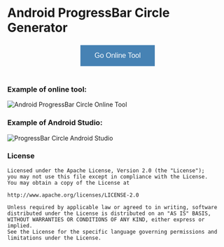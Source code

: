 Android ProgressBar Circle Generator
===========

<center><a href="https://hknsoft.github.io/android-progress-bar-circle-generator/"><button style="background-color: #4682B4;border: none;color: white;padding:15px 32px;
text-align: center;text-decoration: none;display: inline-block;font-size: 16px;margin: 4px 2px;cursor: pointer; margin-bottom: 20px;">Go Online Tool</button></a></center>

### Example of online tool:
![](https://hankagan.com/img/progress-bar-circle-online-tool.png "Android ProgressBar Circle Online Tool")

### Example of Android Studio:
![](https://hankagan.com/img/progress-bar-circle-android-studio.png "ProgressBar Circle Android Studio")

### License
    Licensed under the Apache License, Version 2.0 (the "License");
    you may not use this file except in compliance with the License.
    You may obtain a copy of the License at
    
    http://www.apache.org/licenses/LICENSE-2.0
    
    Unless required by applicable law or agreed to in writing, software
    distributed under the License is distributed on an "AS IS" BASIS,
    WITHOUT WARRANTIES OR CONDITIONS OF ANY KIND, either express or implied.
    See the License for the specific language governing permissions and
    limitations under the License.